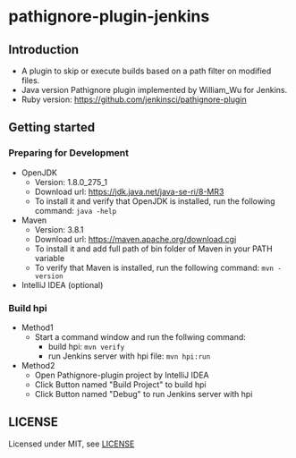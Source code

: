 # pathignore-plugin-jenkins

## Introduction

- A plugin to skip or execute builds based on a path filter on modified files. 
- Java version Pathignore plugin implemented by William_Wu for Jenkins.
- Ruby version: https://github.com/jenkinsci/pathignore-plugin

## Getting started

### Preparing for Development
- OpenJDK
    - Version: 1.8.0_275_1
    - Download url: https://jdk.java.net/java-se-ri/8-MR3   
    - To install it and verify that OpenJDK is installed, run the following command: `java -help`
- Maven
    - Version: 3.8.1
    - Download url: https://maven.apache.org/download.cgi
    - To install it and add full path of bin folder of Maven in your PATH variable
    - To verify that Maven is installed, run the following command: `mvn -version `
- IntelliJ IDEA (optional)

### Build hpi
- Method1
    - Start a command window and run the follwing command: 
        - build hpi: `mvn verify`
        - run Jenkins server with hpi file: `mvn hpi:run`
- Method2
    - Open Pathignore-plugin project by IntelliJ IDEA
    - Click Button named "Build Project" to build hpi
    - Click Button named "Debug" to run Jenkins server with hpi

## LICENSE
Licensed under MIT, see [LICENSE](LICENSE.md)

